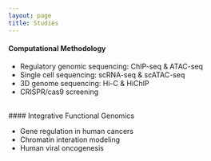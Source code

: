 ```yaml
---
layout: page
title: Studies
---
```


#### Computational Methodology

- Regulatory genomic sequencing: ChIP-seq & ATAC-seq
- Single cell sequencing: scRNA-seq & scATAC-seq
- 3D genome sequencing: Hi-C & HiChIP
- CRISPR/cas9 screening

<br>
#### Integrative Functional Genomics

- Gene regulation in human cancers
- Chromatin interation modeling
- Human viral oncogenesis